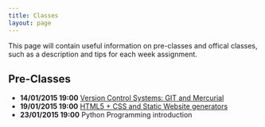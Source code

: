```yaml
---
title: Classes
layout: page
---
```


This page will contain useful information on pre-classes and offical classes, such as a description and tips for each week assignment.


## Pre-Classes

* **14/01/2015 19:00** [Version Control Systems: GIT and Mercurial](./pre-01/)
* **19/01/2015 19:00** [HTML5 + CSS and Static Website generators](./pre-02/)
* **23/01/2015 19:00** Python Programming introduction
 